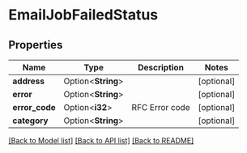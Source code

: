 # EmailJobFailedStatus

## Properties

Name | Type | Description | Notes
------------ | ------------- | ------------- | -------------
**address** | Option<**String**> |  | [optional]
**error** | Option<**String**> |  | [optional]
**error_code** | Option<**i32**> | RFC Error code | [optional]
**category** | Option<**String**> |  | [optional]

[[Back to Model list]](../README.md#documentation-for-models) [[Back to API list]](../README.md#documentation-for-api-endpoints) [[Back to README]](../README.md)


